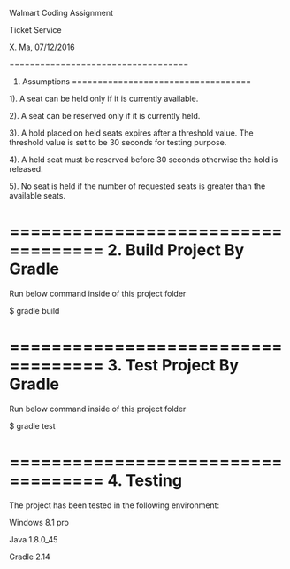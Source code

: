 Walmart Coding Assignment

Ticket Service

X. Ma, 07/12/2016

===================================
1. Assumptions
===================================

1). A seat can be held only if it is currently available.

2). A seat can be reserved only if it is currently held.

3). A hold placed on held seats expires after a threshold value. 
     The threshold value is set to be 30 seconds for testing purpose.
     
4). A held seat must be reserved before 30 seconds otherwise the hold is released. 

5). No seat is held if the number of requested seats is greater than the available seats.

===================================
2. Build Project By Gradle
===================================

Run below command inside of this project folder

$ gradle build

===================================
3. Test Project By Gradle
===================================

Run below command inside of this project folder

$ gradle test

===================================
4. Testing
===================================

The project has been tested in the following environment:

Windows 8.1 pro

Java 1.8.0_45

Gradle 2.14
